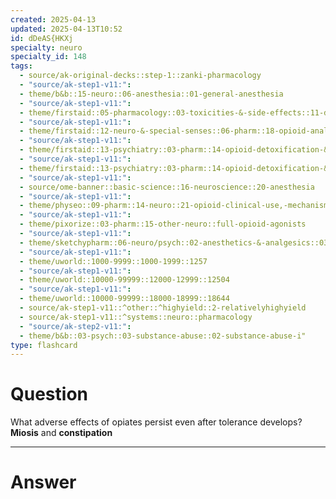 ```yaml
---
created: 2025-04-13
updated: 2025-04-13T10:52
id: dDeAS{HKXj
specialty: neuro
specialty_id: 148
tags:
  - source/ak-original-decks::step-1::zanki-pharmacology
  - "source/ak-step1-v11:": 
  - theme/b&b::15-neuro::06-anesthesia::01-general-anesthesia
  - "source/ak-step1-v11:": 
  - theme/firstaid::05-pharmacology::03-toxicities-&-side-effects::11-drugs-affecting-pupil-size
  - "source/ak-step1-v11:": 
  - theme/firstaid::12-neuro-&-special-senses::06-pharm::18-opioid-analgesics
  - "source/ak-step1-v11:": 
  - theme/firstaid::13-psychiatry::03-pharm::14-opioid-detoxification-&-relapse-prevention
  - "source/ak-step1-v11:": 
  - theme/firstaid::13-psychiatry::03-pharm::14-opioid-detoxification-&-relapse-prevention::*basics
  - "source/ak-step1-v11:": 
  - source/ome-banner::basic-science::16-neuroscience::20-anesthesia
  - "source/ak-step1-v11:": 
  - theme/physeo::09-pharm::14-neuro::21-opioid-clinical-use,-mechanism-and-overdose
  - "source/ak-step1-v11:": 
  - theme/pixorize::03-pharm::15-other-neuro::full-opioid-agonists
  - "source/ak-step1-v11:": 
  - theme/sketchypharm::06-neuro/psych::02-anesthetics-&-analgesics::03-opiates,-naloxone,-naltrexone
  - "source/ak-step1-v11:": 
  - theme/uworld::1000-9999::1000-1999::1257
  - "source/ak-step1-v11:": 
  - theme/uworld::10000-99999::12000-12999::12504
  - "source/ak-step1-v11:": 
  - theme/uworld::10000-99999::18000-18999::18644
  - source/ak-step1-v11::^other::^highyield::2-relativelyhighyield
  - source/ak-step1-v11::^systems::neuro::pharmacology
  - "source/ak-step2-v11:": 
  - theme/b&b::03-psych::03-substance-abuse::02-substance-abuse-i"
type: flashcard
---
```


# Question
What adverse effects of opiates persist even after tolerance develops?    **Miosis** and **constipation**

---

# Answer

